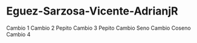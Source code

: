 # Eguez-Sarzosa-Vicente-AdrianjR
Cambio 1
Cambio 2 Pepito
Cambio 3 Pepito
Cambio Seno 
Cambio Coseno
Cambio 4
